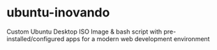 # ubuntu-inovando
Custom Ubuntu Desktop ISO Image &amp; bash script with pre-installed/configured apps for a modern web development environment
